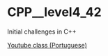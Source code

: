 # CPP__level4_42
Initial challenges in C++


[Youtube class (Portuguese)](https://www.youtube.com/watch?v=vTBIjkr17ss&list=PLx4x_zx8csUjczg1qPHavU1vw1IkBcm40&index=44)
